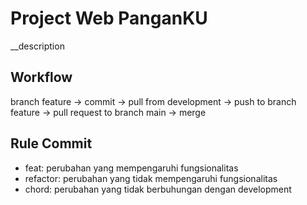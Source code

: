 # Project Web PanganKU

\_\_description

## Workflow

branch feature -> commit -> pull from development -> push to branch feature -> pull request to branch main -> merge

## Rule Commit

- feat: perubahan yang mempengaruhi fungsionalitas
- refactor: perubahan yang tidak mempengaruhi fungsionalitas
- chord: perubahan yang tidak berbuhungan dengan development


